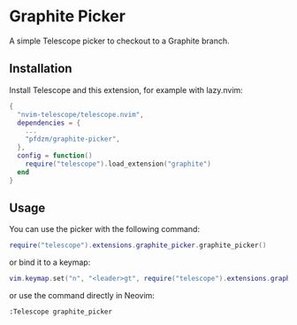 # Graphite Picker

A simple Telescope picker to checkout to a Graphite branch. 

## Installation

Install Telescope and this extension, for example with lazy.nvim: 

```lua
{
  "nvim-telescope/telescope.nvim",
  dependencies = {
    ...
    "pfdzm/graphite-picker",
  },
  config = function()
    require("telescope").load_extension("graphite")
  end
}
```

## Usage
You can use the picker with the following command:

```lua
require("telescope").extensions.graphite_picker.graphite_picker()
```
or bind it to a keymap:

```lua
vim.keymap.set("n", "<leader>gt", require("telescope").extensions.graphite_picker.graphite_picker , { desc = "Graphite Picker" })
```

or use the command directly in Neovim:

```vim
:Telescope graphite_picker
```
